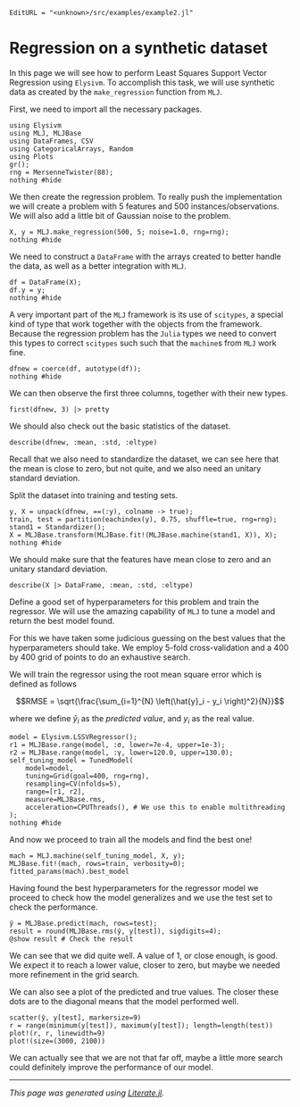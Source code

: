 ```@meta
EditURL = "<unknown>/src/examples/example2.jl"
```

# Regression on a synthetic dataset

In this page we will see how to perform Least Squares Support Vector Regression using
`Elysivm`. To accomplish this task, we will use synthetic data as created by the
`make_regression` function from `MLJ`.

First, we need to import all the necessary packages.

```@example example2
using Elysivm
using MLJ, MLJBase
using DataFrames, CSV
using CategoricalArrays, Random
using Plots
gr();
rng = MersenneTwister(88);
nothing #hide
```

We then create the regression problem. To really push the implementation we will create
a problem with 5 features and 500 instances/observations. We will also add a little bit
of Gaussian noise to the problem.

```@example example2
X, y = MLJ.make_regression(500, 5; noise=1.0, rng=rng);
nothing #hide
```

We need to construct a `DataFrame` with the arrays created to better handle the data,
as well as a better integration with `MLJ`.

```@example example2
df = DataFrame(X);
df.y = y;
nothing #hide
```

A very important part of the `MLJ` framework is its use of `scitypes`, a special kind of
type that work together with the objects from the framework. Because the regression
problem has the `Julia` types we need to convert this types to correct `scitypes` such
such that the `machine`s from `MLJ` work fine.

```@example example2
dfnew = coerce(df, autotype(df));
nothing #hide
```

We can then observe the first three columns, together with their new types.

```@example example2
first(dfnew, 3) |> pretty
```

We should also check out the basic statistics of the dataset.

```@example example2
describe(dfnew, :mean, :std, :eltype)
```

Recall that we also need to standardize the dataset, we can see here that the mean is
close to zero, but not quite, and we also need an unitary standard deviation.

Split the dataset into training and testing sets.

```@example example2
y, X = unpack(dfnew, ==(:y), colname -> true);
train, test = partition(eachindex(y), 0.75, shuffle=true, rng=rng);
stand1 = Standardizer();
X = MLJBase.transform(MLJBase.fit!(MLJBase.machine(stand1, X)), X);
nothing #hide
```

We should make sure that the features have mean close to zero and an unitary standard
deviation.

```@example example2
describe(X |> DataFrame, :mean, :std, :eltype)
```

Define a good set of hyperparameters for this problem and train the regressor. We will
use the amazing capability of `MLJ` to tune a model and return the best model found.

For this we have taken some judicious guessing on the best values that the hyperparameters
should take. We employ 5-fold cross-validation and a 400 by 400 grid of points to do
an exhaustive search.

We will train the regressor using the root mean square error which is defined as follows

```math
RMSE = \sqrt{\frac{\sum_{i=1}^{N} \left(\hat{y}_i - y_i \right)^2}{N}}
```

where we define $\hat{y}_i$ as the *predicted value*, and $y_i$ as the real value.

```@example example2
model = Elysivm.LSSVRegressor();
r1 = MLJBase.range(model, :σ, lower=7e-4, upper=1e-3);
r2 = MLJBase.range(model, :γ, lower=120.0, upper=130.0);
self_tuning_model = TunedModel(
    model=model,
    tuning=Grid(goal=400, rng=rng),
    resampling=CV(nfolds=5),
    range=[r1, r2],
    measure=MLJBase.rms,
    acceleration=CPUThreads(), # We use this to enable multithreading
);
nothing #hide
```

And now we proceed to train all the models and find the best one!

```@example example2
mach = MLJ.machine(self_tuning_model, X, y);
MLJBase.fit!(mach, rows=train, verbosity=0);
fitted_params(mach).best_model
```

Having found the best hyperparameters for the regressor model we proceed to check how the
model generalizes and we use the test set to check the performance.

```@example example2
ŷ = MLJBase.predict(mach, rows=test);
result = round(MLJBase.rms(ŷ, y[test]), sigdigits=4);
@show result # Check the result
```

We can see that we did quite well. A value of 1, or close enough, is good. We expect it
to reach a lower value, closer to zero, but maybe we needed more refinement in the grid
search.

We can also see a plot of the predicted and true values. The closer these dots are to the
diagonal means that the model performed well.

```@example example2
scatter(ŷ, y[test], markersize=9)
r = range(minimum(y[test]), maximum(y[test]); length=length(test))
plot!(r, r, linewidth=9)
plot!(size=(3000, 2100))
```

We can actually see that we are not that far off, maybe a little more search could
definitely improve the performance of our model.

---

*This page was generated using [Literate.jl](https://github.com/fredrikekre/Literate.jl).*

